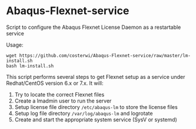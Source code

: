 # Abaqus-Flexnet-service
Script to configure the Abaqus Flexnet License Daemon as a restartable service

Usage:
```
wget https://github.com/costerwi/Abaqus-Flexnet-service/raw/master/lm-install.sh
bash lm-install.sh
```

This script performs several steps to get Flexnet setup as a service under Redhat/CentOS version 6.x or 7.x.
It will:
1. Try to locate the correct Flexnet files
1. Create a lmadmin user to run the server
1. Setup license file directory `/etc/abaqus-lm` to store the license files
1. Setup log file directory `/var/log/abaqus-lm` and logrotate
1. Create and start the appropriate system service (SysV or systemd)
